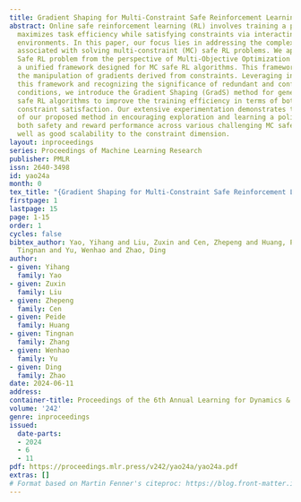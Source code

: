 ```yaml
---
title: Gradient Shaping for Multi-Constraint Safe Reinforcement Learning
abstract: Online safe reinforcement learning (RL) involves training a policy that
  maximizes task efficiency while satisfying constraints via interacting with the
  environments. In this paper, our focus lies in addressing the complex challenges
  associated with solving multi-constraint (MC) safe RL problems. We approach the
  Safe RL problem from the perspective of Multi-Objective Optimization (MOO) and propose
  a unified framework designed for MC safe RL algorithms. This framework highlights
  the manipulation of gradients derived from constraints. Leveraging insights from
  this framework and recognizing the significance of redundant and conflicting constraint
  conditions, we introduce the Gradient Shaping (GradS) method for general Lagrangian-based
  safe RL algorithms to improve the training efficiency in terms of both reward and
  constraint satisfaction. Our extensive experimentation demonstrates the effectiveness
  of our proposed method in encouraging exploration and learning a policy that improves
  both safety and reward performance across various challenging MC safe RL tasks as
  well as good scalability to the constraint dimension.
layout: inproceedings
series: Proceedings of Machine Learning Research
publisher: PMLR
issn: 2640-3498
id: yao24a
month: 0
tex_title: "{Gradient Shaping for Multi-Constraint Safe Reinforcement Learning}"
firstpage: 1
lastpage: 15
page: 1-15
order: 1
cycles: false
bibtex_author: Yao, Yihang and Liu, Zuxin and Cen, Zhepeng and Huang, Peide and Zhang,
  Tingnan and Yu, Wenhao and Zhao, Ding
author:
- given: Yihang
  family: Yao
- given: Zuxin
  family: Liu
- given: Zhepeng
  family: Cen
- given: Peide
  family: Huang
- given: Tingnan
  family: Zhang
- given: Wenhao
  family: Yu
- given: Ding
  family: Zhao
date: 2024-06-11
address:
container-title: Proceedings of the 6th Annual Learning for Dynamics & Control Conference
volume: '242'
genre: inproceedings
issued:
  date-parts:
  - 2024
  - 6
  - 11
pdf: https://proceedings.mlr.press/v242/yao24a/yao24a.pdf
extras: []
# Format based on Martin Fenner's citeproc: https://blog.front-matter.io/posts/citeproc-yaml-for-bibliographies/
---
```


